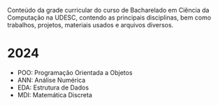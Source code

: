 Conteúdo da grade curricular do curso de Bacharelado em Ciência da Computação na UDESC, contendo as principais disciplinas, bem como trabalhos, projetos, materiais usados e arquivos diversos.
# 2024 
- POO: Programação Orientada a Objetos
- ANN: Análise Numérica
- EDA: Estrutura de Dados
- MDI: Matemática Discreta

